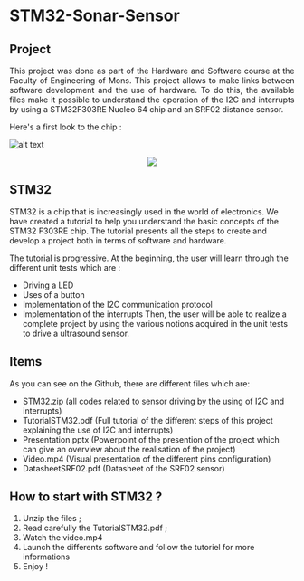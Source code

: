 # STM32-Sonar-Sensor


## Project 

<div align="justify"> This project was done as part of the Hardware and Software course at the Faculty of Engineering of Mons. This project allows to make links between software development and the use of hardware. 
To do this, the available files make it possible to understand the operation of the I2C and interrupts by using a STM32F303RE Nucleo 64 chip and an SRF02 distance sensor.</div>

Here's a first look to the chip :

![alt text](https://media.rs-online.com/t_large/F9064624-01.jpg)

<div style="text-align:center"><img src="https://media.rs-online.com/t_large/F9064624-01.jpg" /></div>




## STM32 

STM32 is a chip that is increasingly used in the world of electronics. 
We have created a tutorial to help you understand the basic concepts of the STM32 F303RE chip.
The tutorial presents all the steps to create and develop a project both in terms of software and hardware.

The tutorial is progressive. At the beginning, the user will learn through the different unit tests which are : 
* Driving a LED 
* Uses of a button
* Implementation of the I2C communication protocol
* Implementation of the interrupts
Then, the user will be able to realize a complete project by using the various notions acquired in the unit tests to drive a ultrasound sensor.




## Items 

As you can see on the Github, there are different files which are: 

* STM32.zip (all codes related to sensor driving by the using of I2C and interrupts)
* TutorialSTM32.pdf (Full tutorial of the different steps of this project explaining the use of I2C and interrupts)
* Presentation.pptx (Powerpoint of the presention of the project which can give an overview about the realisation of the project)
* Video.mp4 (Visual presentation of the different pins configuration)
* DatasheetSRF02.pdf (Datasheet of the SRF02 sensor)


## How to start with STM32 ? 

1) Unzip the files ; 
2) Read carefully the TutorialSTM32.pdf ; 
3) Watch the video.mp4
4) Launch the differents software and follow the tutoriel for more informations
5) Enjoy ! 
